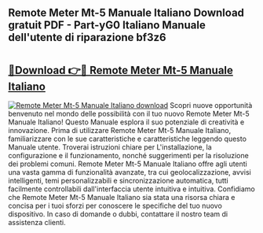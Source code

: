 ## Remote Meter Mt-5 Manuale Italiano Download gratuit PDF - Part-yG0 Italiano Manuale dell'utente di riparazione bf3z6

# <h2><a href="http://dfdky73.blite.top/?on=Remote+Meter+Mt-5+Manuale+Italiano">🔗Download 👉🔴 Remote Meter Mt-5 Manuale Italiano</a></h2>

[![Remote Meter Mt-5 Manuale Italiano download](https://i.imgur.com/lujVjoI.png)](http://dfdky73.blite.top/?on=Remote+Meter+Mt-5+Manuale+Italiano)
Scopri nuove opportunità benvenuto nel mondo delle possibilità con il tuo nuovo Remote Meter Mt-5 Manuale Italiano! Questo Manuale esplora il suo potenziale di creatività e innovazione. Prima di utilizzare Remote Meter Mt-5 Manuale Italiano, familiarizzare con le sue caratteristiche e caratteristiche leggendo questo Manuale utente. Troverai istruzioni chiare per L'installazione, la configurazione e il funzionamento, nonché suggerimenti per la risoluzione dei problemi comuni. Remote Meter Mt-5 Manuale Italiano offre agli utenti una vasta gamma di funzionalità avanzate, tra cui geolocalizzazione, avvisi intelligenti, temi personalizzabili e sincronizzazione automatica, tutti facilmente controllabili dall'interfaccia utente intuitiva e intuitiva. Confidiamo che Remote Meter Mt-5 Manuale Italiano sia stata una risorsa chiara e concisa per i tuoi sforzi per conoscere le specifiche del tuo nuovo dispositivo. In caso di domande o dubbi, contattare il nostro team di assistenza clienti.
